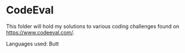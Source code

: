 CodeEval
========
This folder will hold my solutions to various coding challenges found on https://www.codeeval.com/.

Languages used: Butt
